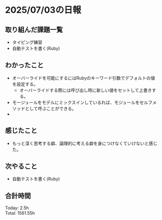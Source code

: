 # 2025/07/03の日報
## 取り組んだ課題一覧
* タイピング練習
* 自動テストを書く(Ruby)
## わかったこと 
* オーバーライドを可能にするにはRubyのキーワード引数でデフォルトの値を設定する。
  * オーバーライドする際には呼び出し時に新しい値をセットして上書きする。
* モージュールをモデルにミックスインしているれば、モジュールをセルフメソッドとして呼ぶことができる。
*   
## 感じたこと
* もっと深く思考する癖、論理的に考える癖を身につけなくていけないと感じた。
## 次やること
* 自動テストを書く(Ruby)
##  合計時間 
Today: 2.5h<br>
Total: 1561.55h
